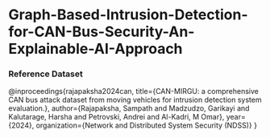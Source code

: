 # Graph-Based-Intrusion-Detection-for-CAN-Bus-Security-An-Explainable-AI-Approach

### Reference Dataset 

@inproceedings{rajapaksha2024can,
  title={CAN-MIRGU: a comprehensive CAN bus attack dataset from moving vehicles for intrusion detection system evaluation.},
  author={Rajapaksha, Sampath and Madzudzo, Garikayi and Kalutarage, Harsha and Petrovski, Andrei and Al-Kadri, M Omar},
  year={2024},
  organization={Network and Distributed System Security (NDSS)}
}
